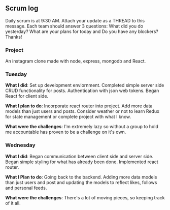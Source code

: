 ## Scrum log

Daily scrum is at 9:30 AM. Attach your update as a THREAD to this message. Each team should answer 3 questions: What did you do yesterday? What are your plans for today and Do you have any blockers? Thanks!

### Project
An instagram clone made with node, express, mongodb and React.

### Tuesday
**What I did**: Set up development enviornment. Completed simple server side CRUD functionality for posts. Authentication with json web tokens. Began React for client side.

**What I plan to do**: Incorporate react router into project. Add more data models than just users and posts. Consider weather or not to learn Redux for state management or complete project with what I know.

**What were the challenges**: I'm extremely lazy so without a group to hold me accountable has proven to be a challenge on it's own.


### Wednesday
**What I did**: Began communication between client side and server side. Began simple styling for what has already been done. Implemented react router.

**What I Plan to do**: Going back to the backend. Adding more data models than just users and post and updating the models to reflect likes, follows and personal feeds.

**What were the challenges**: There's a lot of moving pieces, so keeping track of it all.
